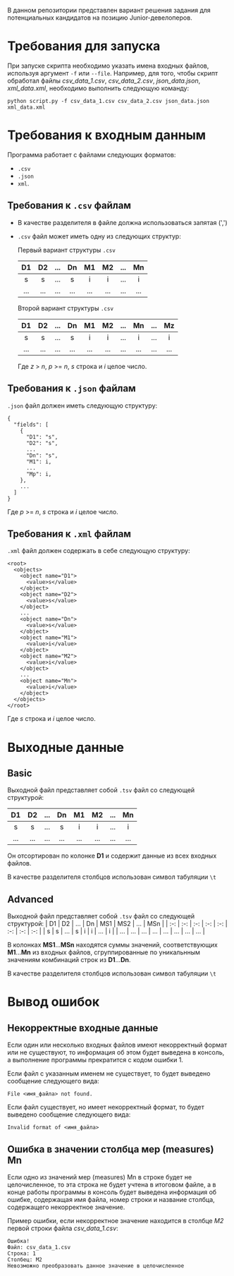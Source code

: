 В данном репозитории представлен вариант решения задания для потенциальных кандидатов на позицию Junior-девелоперов.

# Требования для запуска

При запуске скрипта необходимо указать имена входных файлов, используя аргумент `-f` или `--file`. 
Например, для того, чтобы скрипт обработал файлы *csv_data_1.csv*, *csv_data_2.csv*, *json_data.json*, *xml_data.xml*, необходимо выполнить следующую команду:

```
python script.py -f csv_data_1.csv csv_data_2.csv json_data.json xml_data.xml
```

# Требования к входным данным

Программа работает с файлами следующих форматов:
* `.csv`
* `.json`
* `xml`.

## Требования к `.csv` файлам

* В качестве разделителя в файле должна использоваться запятая (',')
* `.csv` файл может иметь одну из следующих структур:

    Первый вариант структуры `.csv`

    | D1  | D2  | ... | Dn  | M1  | M2  | ... | Mn  |
    | :-: | :-: | :-: | :-: | :-: | :-: | :-: | :-: |
    |  s  |  s  | ... |  s  |  i  |  i  | ... |  i  |
    | ... | ... | ... | ... | ... | ... | ... | ... |

    Второй вариант структуры `.csv`

    | D1  | D2  | ... | Dn  | M1  | M2  | ... | Mn  | ... | Mz  |
    | :-: | :-: | :-: | :-: | :-: | :-: | :-: | :-: | :-: | :-: |
    |  s  |  s  | ... |  s  |  i  |  i  | ... |  i  | ... |  i  |
    | ... | ... | ... | ... | ... | ... | ... | ... | ... | ... |

    Где _z_ > _n_, _p_ >= _n_, _s_ строка и _i_ целое число.

## Требования к `.json` файлам

`.json` файл должен иметь следующую структуру:

```
{
  "fields": [
    {
      "D1": "s",
      "D2": "s",
      ...
      "Dn": "s",
      "M1": i,
      ...
      "Mp": i,
    },
    ...
  ]
}
```
Где _p_ >= _n_, _s_ строка и _i_ целое число.

## Требования к `.xml` файлам

`.xml` файл должен содержать в себе следующую структуру:

```
<root>
  <objects>
    <object name="D1">
      <value>s</value>
    </object>
    <object name="D2">
      <value>s</value>
    </object>
    ...
    <object name="Dn">
      <value>s</value>
    </object>
    <object name="M1">
      <value>i</value>
    </object>
    <object name="M2">
      <value>i</value>
    </object>
    ...
    <object name="Mn">
      <value>i</value>
    </object>
  </objects>
</root>
```
Где _s_ строка и _i_ целое число.

# Выходные данные

## Basic
Выходной файл представляет собой `.tsv` файл со следующей структурой:

| D1  | D2  | ... | Dn  | M1  | M2  | ... | Mn  |
| :-: | :-: | :-: | :-: | :-: | :-: | :-: | :-: |
|  s  |  s  | ... |  s  |  i  |  i  | ... |  i  |
| ... | ... | ... | ... | ... | ... | ... | ... |

Он отсортирован по колонке **D1** и содержит данные из всех входных файлов.

В качестве разделителя столбцов использован символ табуляции `\t`

## Advanced
Выходной файл представляет собой `.tsv` файл со следующей структурой:
| D1  | D2  | ... | Dn  | MS1 | MS2 | ... | MSn |
| :-: | :-: | :-: | :-: | :-: | :-: | :-: | :-: |
|  s  |  s  | ... |  s  |  i  |  i  | ... |  i  |
| ... | ... | ... | ... | ... | ... | ... | ... |

В колонках **MS1**...**MSn** находятся суммы значений, соответствующих **M1**...**Mn** из входных файлов, сгруппированные
по уникальнным значениям комбинаций строк из **D1**...**Dn**.

В качестве разделителя столбцов использован символ табуляции `\t`

# Вывод ошибок
## Некорректные входные данные
Если один или несколько входных файлов имеют некорректный формат или не существуют, то информация об этом будет выведена в консоль, а выполнение программы прекратится с кодом ошибки 1.

Если файл с указанным именем не существует, то будет выведено сообщение следующего вида:
```
File <имя_файла> not found.
```

Если файл существует, но имеет некорректный формат, то будет выведено сообщение следующего вида:
```
Invalid format of <имя_файла>
```

## Ошибка в значении столбца мер (measures) Mn
Если одно из значений мер (measures) Mn в строке будет не целочисленное, то эта строка не будет учтена в итоговом файле, а в конце работы программы в консоль будет выведена информация об ошибке, содержащая имя файла, номер строки и название столбца, содержащего некорректное значение.

Пример ошибки, если некорректное значение находится в столбце *M2* первой строки файла *csv_data_1.csv*:
```
Ошибка!
Файл: csv_data_1.csv
Строка: 1
Столбец: M2
Невозможно преобразовать данное значение в целочисленное
```
